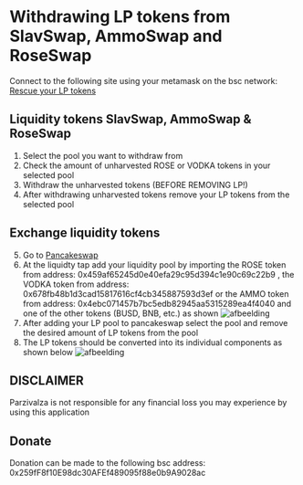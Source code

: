# Withdrawing LP tokens from SlavSwap, AmmoSwap and RoseSwap

Connect to the following site using your metamask on the bsc network: [Rescue your LP tokens](https://parzivalza.github.io/Defi-Interface/#/)

Liquidity tokens SlavSwap, AmmoSwap & RoseSwap
------------------------------------
1. Select the pool you want to withdraw from
2. Check the amount of unharvested ROSE or VODKA tokens in your selected pool
3. Withdraw the unharvested tokens (BEFORE REMOVING LP!)
4. After withdrawing unharvested tokens remove your LP tokens from the selected pool

Exchange liquidity tokens
------------------------------------
5. Go to [Pancakeswap](https://pancakeswap.finance/)
6. At the liquidty tap add your liquidity pool by importing the ROSE token from address: 0x459af65245d0e40efa29c95d394c1e90c69c22b9
, the VODKA token from address: 0x678fb48b1d3cad15817616cf4cb345887593d3ef or the AMMO token from address: 0x4ebc071457b7bc5edb82945aa5315289ea4f4040
and one of the other tokens (BUSD, BNB, etc.) as shown 
![afbeelding](https://user-images.githubusercontent.com/71760326/110769537-90065880-8258-11eb-8dc7-49e010759c02.png)
7. After adding your LP pool to pancakeswap select the pool and remove the desired amount of LP tokens from the pool
8. The LP tokens should be converted into its individual components as shown below
![afbeelding](https://user-images.githubusercontent.com/71760326/110769868-f25f5900-8258-11eb-9016-2fbde78c85e8.png)

DISCLAIMER
------------------------------------
Parzivalza is not responsible for any financial loss you may experience by using this application

Donate
------------------------------------
Donation can be made to the following bsc address: 0x259fF8f10E98dc30AFEf489095f88e0b9A9028ac
